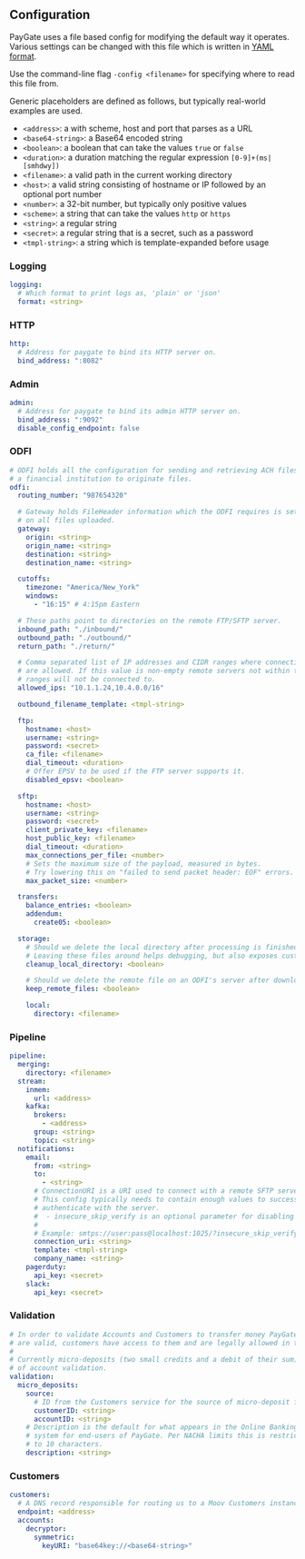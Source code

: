 ## Configuration

PayGate uses a file based config for modifying the default way it operates. Various settings can be changed with this file which is written in [YAML format](https://en.wikipedia.org/wiki/YAML).

Use the command-line flag `-config <filename>` for specifying where to read this file from.

Generic placeholders are defined as follows, but typically real-world examples are used.

* `<address>`: a with scheme, host and port that parses as a URL
* `<base64-string>`: a Base64 encoded string
* `<boolean>`: a boolean that can take the values `true` or `false`
* `<duration>`: a duration matching the regular expression `[0-9]+(ms|[smhdwy])`
* `<filename>`: a valid path in the current working directory
* `<host>`: a valid string consisting of hostname or IP followed by an optional port number
* `<number>`: a 32-bit number, but typically only positive values
* `<scheme>`: a string that can take the values `http` or `https`
* `<string>`: a regular string
* `<secret>`: a regular string that is a secret, such as a password
* `<tmpl-string>`: a string which is template-expanded before usage

### Logging

```yaml
logging:
  # Which format to print logs as, 'plain' or 'json'
  format: <string>
```

### HTTP

```yaml
http:
  # Address for paygate to bind its HTTP server on.
  bind_address: ":8082"
```

### Admin

```yaml
admin:
  # Address for paygate to bind its admin HTTP server on.
  bind_address: ":9092"
  disable_config_endpoint: false
```

### ODFI

```yaml
# ODFI holds all the configuration for sending and retrieving ACH files with
# a financial institution to originate files.
odfi:
  routing_number: "987654320"

  # Gateway holds FileHeader information which the ODFI requires is set
  # on all files uploaded.
  gateway:
    origin: <string>
    origin_name: <string>
    destination: <string>
    destination_name: <string>

  cutoffs:
    timezone: "America/New_York"
    windows:
      - "16:15" # 4:15pm Eastern

  # These paths point to directories on the remote FTP/SFTP server.
  inbound_path: "./inbound/"
  outbound_path: "./outbound/"
  return_path: "./return/"

  # Comma separated list of IP addresses and CIDR ranges where connections
  # are allowed. If this value is non-empty remote servers not within these
  # ranges will not be connected to.
  allowed_ips: "10.1.1.24,10.4.0.0/16"

  outbound_filename_template: <tmpl-string>

  ftp:
    hostname: <host>
    username: <string>
    password: <secret>
    ca_file: <filename>
    dial_timeout: <duration>
    # Offer EPSV to be used if the FTP server supports it.
    disabled_epsv: <boolean>

  sftp:
    hostname: <host>
    username: <string>
    password: <secret>
    client_private_key: <filename>
    host_public_key: <filename>
    dial_timeout: <duration>
    max_connections_per_file: <number>
    # Sets the maximum size of the payload, measured in bytes.
    # Try lowering this on "failed to send packet header: EOF" errors.
    max_packet_size: <number>

  transfers:
    balance_entries: <boolean>
    addendum:
      create05: <boolean>

  storage:
    # Should we delete the local directory after processing is finished.
    # Leaving these files around helps debugging, but also exposes customer information.
    cleanup_local_directory: <boolean>

    # Should we delete the remote file on an ODFI's server after downloading and processing of each file.
    keep_remote_files: <boolean>

    local:
      directory: <filename>
```

### Pipeline

```yaml
pipeline:
  merging:
    directory: <filename>
  stream:
    inmem:
      url: <address>
    kafka:
      brokers:
        - <address>
      group: <string>
      topic: <string>
  notifications:
    email:
      from: <string>
      to:
        - <string>
      # ConnectionURI is a URI used to connect with a remote SFTP server.
      # This config typically needs to contain enough values to successfully
      # authenticate with the server.
      #  - insecure_skip_verify is an optional parameter for disabling certificate verification
      #
      # Example: smtps://user:pass@localhost:1025/?insecure_skip_verify=true
      connection_uri: <string>
      template: <tmpl-string>
	  company_name: <string>
    pagerduty:
      api_key: <secret>
    slack:
      api_key: <secret>
```

### Validation

```yaml
# In order to validate Accounts and Customers to transfer money PayGate must ensure the accounts
# are valid, customers have access to them and are legally allowed in the US to transfer funds.
#
# Currently micro-deposits (two small credits and a debit of their sum) is the only allowed method
# of account validation.
validation:
  micro_deposits:
    source:
      # ID from the Customers service for the source of micro-deposit funds
      customerID: <string>
      accountID: <string>
    # Description is the default for what appears in the Online Banking
	# system for end-users of PayGate. Per NACHA limits this is restricted
	# to 10 characters.
    description: <string>
```

### Customers

```yaml
customers:
  # A DNS record responsible for routing us to a Moov Customers instance.
  endpoint: <address>
  accounts:
    decryptor:
      symmetric:
        keyURI: "base64key://<base64-string>"
```
